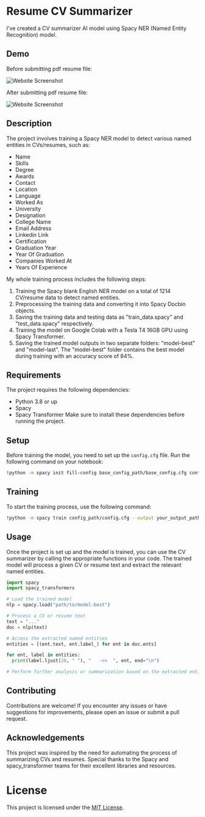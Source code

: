 # Resume CV Summarizer

I've created a CV summarizer AI model using Spacy NER (Named Entity Recognition) model.

## Demo
Before submitting pdf resume file:

![Website Screenshot](https://github.com/ishtiuk/Resume-CV-Summarizer/blob/master/images/ui_before.png?raw=true)

After submitting pdf resume file:

![Website Screenshot](https://github.com/ishtiuk/Resume-CV-Summarizer/blob/master/images/ui_after.png?raw=true)

## Description

The project involves training a Spacy NER model to detect various named entities in CVs/resumes, such as:

- Name
- Skills
- Degree
- Awards
- Contact
- Location
- Language
- Worked As
- University
- Designation
- College Name
- Email Address
- Linkedin Link
- Certification
- Graduation Year
- Year Of Graduation
- Companies Worked At
- Years Of Experience

My whole training process includes the following steps:

1. Training the Spacy blank English NER model on a total of 1214 CV/resume data to detect named entities.
2. Preprocessing the training data and converting it into Spacy Docbin objects.
3. Saving the training data and testing data as "train_data.spacy" and "test_data.spacy" respectively.
4. Training the model on Google Colab with a Tesla T4 16GB GPU using Spacy Transformer.
5. Saving the trained model outputs in two separate folders: "model-best" and "model-last". The "model-best" folder contains the best model during training with an accuracy score of 84%.

## Requirements

The project requires the following dependencies:

- Python 3.8 or up
- Spacy
- Spacy Transformer
Make sure to install these dependencies before running the project.

## Setup

Before training the model, you need to set up the `config.cfg` file. Run the following command on your notebook:

```bash
!python -m spacy init fill-config base_config_path/base_config.cfg config_path/config.cfg
```

## Training

To start the training process, use the following command:

```bash
!python -m spacy train config_path/config.cfg --output your_output_path/output --paths.train /train_path/train_data.spacy --paths.dev /test_path/test_data.spacy --gpu-id 0
```

## Usage

Once the project is set up and the model is trained, you can use the CV summarizer by calling the appropriate functions in your code. The trained model will process a given CV or resume text and extract the relevant named entities.

```python
import spacy
import spacy_transformers

# Load the trained model
nlp = spacy.load("path/to/model-best")

# Process a CV or resume text
text = "..."
doc = nlp(text)

# Access the extracted named entities
entities = [(ent.text, ent.label_) for ent in doc.ents]

for ent, label in entities:
  print(label.ljust(20, " "), "   ->>  ", ent, end="\n")

# Perform further analysis or summarization based on the extracted entities
```

## Contributing

Contributions are welcome! If you encounter any issues or have suggestions for improvements, please open an issue or submit a pull request.

## Acknowledgements

This project was inspired by the need for automating the process of summarizing CVs and resumes. Special thanks to the Spacy and spacy_transformer teams for their excellent libraries and resources.

# License

This project is licensed under the [MIT License](https://github.com/ishtiuk/Resume-CV-Summarizer/blob/main/LICENSE).
